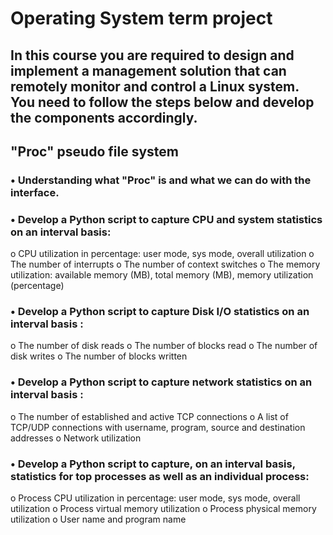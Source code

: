 # Operating System term project
 ## In this course you are required to design and implement a management solution that can remotely monitor and control a Linux system. You need to follow the steps below and develop the components accordingly.
## "Proc" pseudo file system
### • Understanding what "Proc" is and what we can do with the interface.
### • Develop a Python script to capture CPU and system statistics on an interval basis:
o CPU utilization in percentage: user mode, sys mode, overall utilization o The number of interrupts
o The number of context switches
o The memory utilization: available memory (MB), total memory (MB), memory utilization (percentage)
### • Develop a Python script to capture Disk I/O statistics on an interval basis :
o The number of disk reads
o The number of blocks read
o The number of disk writes
o The number of blocks written
### • Develop a Python script to capture network statistics on an interval basis :
o The number of established and active TCP connections
o A list of TCP/UDP connections with username, program, source and destination
addresses
o Network utilization
### • Develop a Python script to capture, on an interval basis, statistics for top processes as well as an individual process:
o Process CPU utilization in percentage: user mode, sys mode, overall utilization o Process virtual memory utilization
o Process physical memory utilization
o User name and program name
